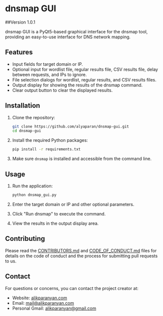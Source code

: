 # dnsmap GUI
##Version 1.0.1

dnsmap GUI is a PyQt5-based graphical interface for the dnsmap tool, providing an easy-to-use interface for DNS network mapping.

## Features

- Input fields for target domain or IP.
- Optional input for wordlist file, regular results file, CSV results file, delay between requests, and IPs to ignore.
- File selection dialogs for wordlist, regular results, and CSV results files.
- Output display for showing the results of the dnsmap command.
- Clear output button to clear the displayed results.

## Installation

1. Clone the repository:
    ```sh
    git clone https://github.com/alyaparan/dnsmap-gui.git
    cd dnsmap-gui
    ```

2. Install the required Python packages:
    ```sh
    pip install -r requirements.txt
    ```

3. Make sure `dnsmap` is installed and accessible from the command line.

## Usage

1. Run the application:
    ```sh
    python dnsmap_gui.py
    ```

2. Enter the target domain or IP and other optional parameters.
3. Click "Run dnsmap" to execute the command.
4. View the results in the output display area.

## Contributing

Please read the [CONTRIBUTORS.md](CONTRIBUTORS.md) and [CODE_OF_CONDUCT.md](CODE_OF_CONDUCT.md) files for details on the code of conduct and the process for submitting pull requests to us.

## Contact

For questions or concerns, you can contact the project creator at:

- Website: [alikparanyan.com](https://alikparanyan.com)
- Email: [mail@alikparanyan.com](mailto:mail@alikparanyan.com)
- Personal Gmail: [alikparanyan@gmail.com](mailto:alikparanyan@gmail.com)
